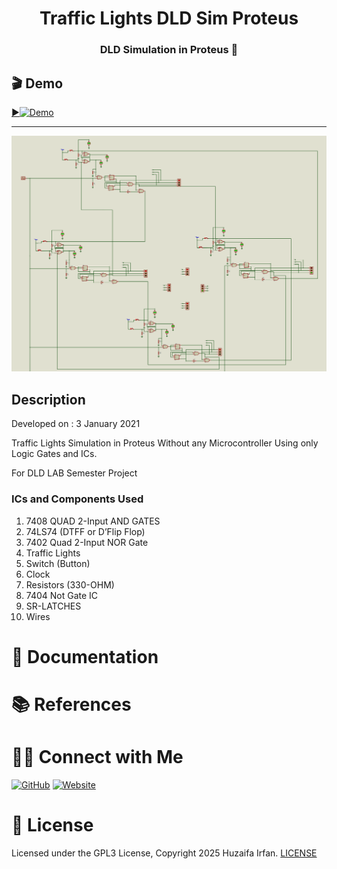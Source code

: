 <div align="center">
  <h1>Traffic Lights DLD Sim Proteus </h1>
  <p><h3 align="center">DLD Simulation in Proteus 🚀</h3></p>
</div>


## 🎬 Demo

[▶️![Demo](https://img.youtube.com/vi/JIxCoIGWEc4/maxresdefault.jpg)](https://www.youtube.com/watch?v=JIxCoIGWEc4)

<hr>




![cover](cover.png)



## Description

Developed on : 3 January 2021

Traffic Lights Simulation in Proteus
Without any Microcontroller
Using only Logic Gates and ICs.

For DLD LAB Semester Project

### ICs and Components Used

1.	7408 QUAD 2-Input AND GATES
2.	74LS74 (DTFF or D’Flip Flop)
3.	7402 Quad 2-Input NOR Gate
4.	Traffic Lights
5.	Switch (Button)
6.	Clock 
7.	Resistors (330-OHM)
8.	7404 Not Gate IC
9.	SR-LATCHES 
10.	Wires



# 📝 Documentation

# 📚 References


# 🤝🏻 Connect with Me

[![GitHub](https://img.shields.io/badge/Github-%23222.svg?style=for-the-badge&logo=github&logoColor=white)](https://github.com/HuzaifaIrfan/)
[![Website](https://img.shields.io/badge/Website-%23222.svg?style=for-the-badge&logo=google-chrome&logoColor==%234285F4)](https://www.huzaifairfan.com)

# 📜 License

Licensed under the GPL3 License, Copyright 2025 Huzaifa Irfan. [LICENSE](LICENSE)

